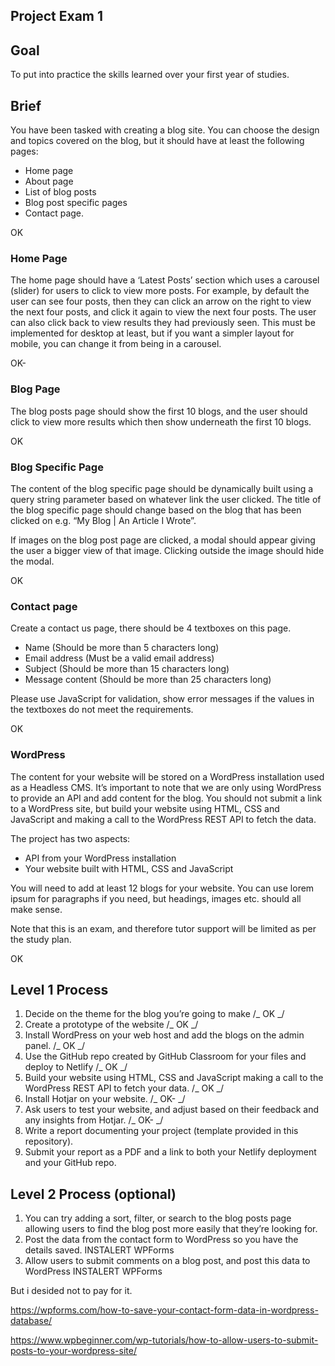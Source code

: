 ## Project Exam 1

## Goal

To put into practice the skills learned over your first year of studies.

## Brief

You have been tasked with creating a blog site. You can choose the design and topics covered on the blog, but it should have at least the following pages:

- Home page
- About page
- List of blog posts
- Blog post specific pages
- Contact page.

OK

### Home Page

The home page should have a ‘Latest Posts’ section which uses a carousel (slider) for users to click to view more posts. For example, by default the user can see four posts, then they can click an arrow on the right to view the next four posts, and click it again to view the next four posts. The user can also click back to view results they had previously seen. This must be implemented for desktop at least, but if you want a simpler layout for mobile, you can change it from being in a carousel.

OK-

### Blog Page

The blog posts page should show the first 10 blogs, and the user should click to view more results which then show underneath the first 10 blogs.

OK

### Blog Specific Page

The content of the blog specific page should be dynamically built using a query string parameter based on whatever link the user clicked. The title of the blog specific page should change based on the blog that has been clicked on e.g. “My Blog | An Article I Wrote”.

If images on the blog post page are clicked, a modal should appear giving the user a bigger view of that image. Clicking outside the image should hide the modal.

OK

### Contact page

Create a contact us page, there should be 4 textboxes on this page.

- Name (Should be more than 5 characters long)
- Email address (Must be a valid email address)
- Subject (Should be more than 15 characters long)
- Message content (Should be more than 25 characters long)

Please use JavaScript for validation, show error messages if the values in the textboxes do not meet the requirements.

OK

### WordPress

The content for your website will be stored on a WordPress installation used as a Headless CMS. It’s important to note that we are only using WordPress to provide an API and add content for the blog. You should not submit a link to a WordPress site, but build your website using HTML, CSS and JavaScript and making a call to the WordPress REST API to fetch the data.

The project has two aspects:

- API from your WordPress installation
- Your website built with HTML, CSS and JavaScript

You will need to add at least 12 blogs for your website. You can use lorem ipsum for paragraphs if you need, but headings, images etc. should all make sense.

Note that this is an exam, and therefore tutor support will be limited as per the study plan.

OK

## Level 1 Process

1. Decide on the theme for the blog you’re going to make /_ OK _/
2. Create a prototype of the website /_ OK _/
3. Install WordPress on your web host and add the blogs on the admin panel. /_ OK _/
4. Use the GitHub repo created by GitHub Classroom for your files and deploy to Netlify /_ OK _/
5. Build your website using HTML, CSS and JavaScript making a call to the WordPress REST API to fetch your data. /_ OK _/
6. Install Hotjar on your website. /_ OK- _/
7. Ask users to test your website, and adjust based on their feedback and any insights from Hotjar. /_ OK- _/
8. Write a report documenting your project (template provided in this repository).
9. Submit your report as a PDF and a link to both your Netlify deployment and your GitHub repo.

## Level 2 Process (optional)

1. You can try adding a sort, filter, or search to the blog posts page allowing users to find the blog post more easily that they’re looking for.
2. Post the data from the contact form to WordPress so you have the details saved. INSTALERT WPForms
3. Allow users to submit comments on a blog post, and post this data to WordPress INSTALERT WPForms

But i desided not to pay for it.

https://wpforms.com/how-to-save-your-contact-form-data-in-wordpress-database/

https://www.wpbeginner.com/wp-tutorials/how-to-allow-users-to-submit-posts-to-your-wordpress-site/
